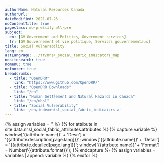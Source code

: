 ```yaml
---
authorName: Natural Resources Canada
authorUrl:
dateModified: 2021-07-26
noContentTitle: true
pageclass: wb-prettify all-pre
subject:
  en: [GV Government and Politics, Government services]
  fr: [GV Gouvernement et vie politique, Services gouvernementaux]
title: Social Vulnerability
lang: en
altLangPage: ../fr/nhsl_social_fabric_indicators_map
nositesearch: true
nomenu: true
nofooter: true
breadcrumbs:
  - title: "OpenDRR"
    link: "https://www.github.com/OpenDRR/"
  - title: "OpenDRR Downloads"
    link: "/en"
  - title: "Human Settlement and Natural Hazards in Canada"
    link: "/en/nhsl"
  - title: "Social Vulnerability"
    link: "/en/index#nhsl_social_fabric_indicators-a"
---
```

<!-- Load Leaflet from CDN -->
<link rel="stylesheet" href="https://unpkg.com/leaflet@1.7.1/dist/leaflet.css"
integrity="sha512-xodZBNTC5n17Xt2atTPuE1HxjVMSvLVW9ocqUKLsCC5CXdbqCmblAshOMAS6/keqq/sMZMZ19scR4PsZChSR7A=="
crossorigin=""/>

<script src="https://unpkg.com/leaflet@1.7.1/dist/leaflet.js"
integrity="sha512-XQoYMqMTK8LvdxXYG3nZ448hOEQiglfqkJs1NOQV44cWnUrBc8PkAOcXy20w0vlaXaVUearIOBhiXZ5V3ynxwA=="
crossorigin=""></script>

<!-- Load Esri Leaflet from CDN -->
<script src="https://unpkg.com/esri-leaflet@3.0.2/dist/esri-leaflet.js"
integrity="sha512-myckXhaJsP7Q7MZva03Tfme/MSF5a6HC2xryjAM4FxPLHGqlh5VALCbywHnzs2uPoF/4G/QVXyYDDSkp5nPfig=="
crossorigin=""></script>

<!-- Load Esri Leaflet Renderers plugin to use feature service symbology -->
<script src="https://unpkg.com/esri-leaflet-renderers@2.1.2" crossorigin=""></script>

<script src='https://api.mapbox.com/mapbox.js/plugins/leaflet-fullscreen/v1.0.1/Leaflet.fullscreen.min.js'></script>
<link href='https://api.mapbox.com/mapbox.js/plugins/leaflet-fullscreen/v1.0.1/leaflet.fullscreen.css' rel='stylesheet' />

<script src="https://code.jquery.com/jquery-3.6.0.slim.min.js" integrity="sha256-u7e5khyithlIdTpu22PHhENmPcRdFiHRjhAuHcs05RI=" crossorigin="anonymous"></script>

<link href='../assets/css/app.css' rel='stylesheet'/>

<div id="map"></div>
<div id="sidebar"></div>

{% assign variables = '' %}
{% for attribute in site.data.nhsl_social_fabric_attributes.attributes %}
  {% capture variable %}
  window['{{attribute.name}}' + 'Desc'] = '{{attribute.description[page.lang]}}';
  window['{{attribute.name}}' + 'Detail'] = '{{attribute.detailed[page.lang]}}';
  window['{{attribute.name}}' + 'Format'] = Number('{{attribute.format}}');
  {% endcapture %}
  {% assign variables = variables | append: variable %}
{% endfor %}

<script>

	{{variables}}

	var tiles = L.tileLayer( '//{s}.tile.osm.org/{z}/{x}/{y}.png', {
		attribution: '&copy; <a href="http://osm.org/copyright">OpenStreetMap</a> contributors'
	});

	var total_social_vulnerability_score = L.esri.featureLayer({
		url: 'https://maps-cartes.services.geo.ca/server_serveur/rest/services/NRCan/nhsl_en/MapServer/1',
		simplifyFactor: 0.25,
		precision: 5,
    minZoom: 10,
		fields: [ 'OBJECTID', 'SVlt_Score' ]
	}).on( 'load', function ( e ) {
		this.metadata( function ( error, metadata ) {
			buildLegend( metadata );
		});
		$( '#modal' ).remove();
	}).on( 'loading', function ( e ) {
		$( '#map' ).before( '<div id="modal"></div>' );
	}).bindPopup( function ( layer ) {
    	return L.Util.template( '<p>Social vulnerabilty score: <strong>{SVlt_Score}</strong></p>', layer.feature.properties );
	}).on('add', function ( e ) {
    	if ( oldId && oldLayer) {
		  $( '#sidebar' ).html( '' );
      	  oldLayer.resetFeatureStyle( oldId );
    	}
  	}).on('click', function ( e ) {
		showAttributes( e, total_social_vulnerability_score );
  	});

	var financial_agency_score = L.esri.featureLayer({
		url: 'https://maps-cartes.services.geo.ca/server_serveur/rest/services/NRCan/nhsl_en/MapServer/2',
		simplifyFactor: 0.25,
		precision: 5,
    minZoom: 10,
		fields: [ 'OBJECTID', 'VEt_Score' ]
	}).on( 'load', function ( e ) {
		this.metadata( function ( error, metadata ) {
			buildLegend( metadata );
		});
		$( '#modal' ).remove();
	}).on( 'loading', function ( e ) {
		$( '#map' ).before( '<div id="modal"></div>' );
	}).bindPopup( function ( layer ) {
    	return L.Util.template( '<p>Financial agency score: <strong>{VEt_Score}</strong></p>', layer.feature.properties );
	}).on('add', function ( e ) {
    	if ( oldId && oldLayer) {
		  $( '#sidebar' ).html( '' );
      	  oldLayer.resetFeatureStyle( oldId );
    	}
  	}).on('click', function ( e ) {
		showAttributes( e, financial_agency_score );
  	});

    var housing_condition_score = L.esri.featureLayer({
		url: 'https://maps-cartes.services.geo.ca/server_serveur/rest/services/NRCan/nhsl_en/MapServer/3',
		simplifyFactor: 0.25,
		precision: 5,
    minZoom: 10,
		fields: [ 'OBJECTID', 'VHt_Score' ]
  	}).on( 'load', function ( e ) {
		this.metadata( function ( error, metadata ) {
			buildLegend( metadata );
		});
		$( '#modal' ).remove();
	}).on( 'loading', function ( e ) {
		$( '#map' ).before( '<div id="modal"></div>' );
	}).bindPopup( function ( layer ) {
    	return L.Util.template( '<p>Housing condition score: <strong>{VHt_Score}</strong></p>', layer.feature.properties );
	}).on('add', function ( e ) {
    	if ( oldId && oldLayer) {
		  $( '#sidebar' ).html( '' );
      	  oldLayer.resetFeatureStyle( oldId );
    	}
  	}).on('click', function ( e ) {
		showAttributes( e, housing_condition_score );
  	});

    var social_connectivity_score = L.esri.featureLayer({
		url: 'https://maps-cartes.services.geo.ca/server_serveur/rest/services/NRCan/nhsl_en/MapServer/4',
		simplifyFactor: 0.25,
		precision: 5,
    minZoom: 10,
		fields: [ 'OBJECTID', 'VFt_Score' ]
  	}).on( 'load', function ( e ) {
		this.metadata( function ( error, metadata ) {
			buildLegend( metadata );
		});
		$( '#modal' ).remove();
	}).on( 'loading', function ( e ) {
		$( '#map' ).before( '<div id="modal"></div>' );
	}).bindPopup( function ( layer ) {
    	return L.Util.template( '<p>Social connectivity score: <strong>{VFt_Score}</strong></p>', layer.feature.properties );
	}).on('add', function ( e ) {
    	if ( oldId && oldLayer) {
		  $( '#sidebar' ).html( '' );
      	  oldLayer.resetFeatureStyle( oldId );
    	}
  	}).on('click', function ( e ) {
		showAttributes( e, social_connectivity_score );
  	});

	var individual_autonomy_score = L.esri.featureLayer({
		url: 'https://maps-cartes.services.geo.ca/server_serveur/rest/services/NRCan/nhsl_en/MapServer/5',
		simplifyFactor: 0.25,
		precision: 5,
    minZoom: 10,
		fields: [ 'OBJECTID', 'VAt_Score' ]
	}).on( 'load', function ( e ) {
		this.metadata( function ( error, metadata ) {
			buildLegend( metadata );
		});
		$( '#modal' ).remove();
	}).on( 'loading', function ( e ) {
		$( '#map' ).before( '<div id="modal"></div>' );
	}).bindPopup( function ( layer ) {
    	return L.Util.template( '<p>Individual autonomy score: <strong>{VAt_Score}</strong></p>', layer.feature.properties );
	}).on('add', function ( e ) {
    	if ( oldId && oldLayer) {
		  $( '#sidebar' ).html( '' );
      	  oldLayer.resetFeatureStyle( oldId );
    	}
  	}).on('click', function ( e ) {
		showAttributes( e, individual_autonomy_score );
  	});

  var map = L.map( 'map', {
    fullscreenControl: true,
    center: [ 49.2827, -123.1207 ],
    zoom: 12,
    layers: [ tiles ]
  }),
  legend = L.control( { position: 'bottomright' } );

  map.on( 'overlayadd', function() {
    $( '#map' ).before( '<div id="modal"></div>' );
  });

  map.on( 'fullscreenchange', function () {
    map.invalidateSize();
  });

  var overlays = {
    'Total Social Vulnerability Score': total_social_vulnerability_score,
    'Financial Agency Score': financial_agency_score,
    'Housing Condition Score': housing_condition_score,
    'Social Connectivity Score': social_connectivity_score,
    'Individual Autonomy Score': individual_autonomy_score
  };

  L.control.layers( overlays, null, { collapsed: false } ).addTo( map );

  total_social_vulnerability_score.addTo( map );

  var oldId;
  var oldLayer;  

  function showAttributes( e, current_layer ) {

    current_layer.resetFeatureStyle( oldId );

    oldId = e.layer.feature.id;
    oldLayer = current_layer;

    current_layer.setFeatureStyle(e.layer.feature.id, {
      fillColor: 'red',
      color: 'red',
      weight: 3,
      fillOpacity: 0.5
    });
      
    current_layer.query()
      .where("OBJECTID = " + e.layer.feature.id )
      .run( function( error, resp ) {

        let props = resp.features[0].properties,
          string = '<table class="table table-striped table-responsive"><tr>';

          counter = 1;
          for ( const key in props ) {

            desc = window[key + 'Desc'];
            detail = window[key + 'Detail']
            format = window[key + 'Format']
            value = props[key]

            if ( format && value ) {
              if ( format === 444 ) {
                value = value.toLocaleString(undefined, {style:'currency', currency:'USD'});
              }
			  else if ( format === 111 ) {
                value = value.toLocaleString(undefined, { maximumFractionDigits: 0 })
              }
			  else if ( format === 555 ) {
                value *= 100
                value = value.toLocaleString(undefined, { maximumFractionDigits: 2 });
                value += '%';
              }
              else if ( format < 0 ) {
                mult = Math.abs(format);
                rounded = Math.round(value / (10 ** mult)) * 10 ** mult;
                value = rounded.toLocaleString(undefined);
              }
              else if ( format > 0 ) {
                value = value.toLocaleString(undefined, { maximumFractionDigits: format });
              }

              string +=
              '<td class="attr"><span class="prop" title="' + detail + '">' + desc + ' - ' + key + '</span><span class="val">' + value + '</span></td>';
            }
            else if ( key === 'OBJECTID' || key === 'SHAPE_Length' || key === 'SHAPE_Area' ) {}
			else if ( desc ) {
              string +=
                '<td class="attr"><span class="prop" title="' + detail + '">' + desc + '</span><span class="val">' + value + '</span></td>';
            }
            else {
              string +=
              '<td class="attr"><span class="prop">' + key + '</span><span class="val">' + value + '</span></td>';
            }
            if ( counter % 3 === 0) {
                string += '</tr><tr>';
              }
            counter += 1;
          }
        string += '</tr></table>';
        $( '#sidebar' ).html( '<h3>Properties of Selected Feature</h3>' + string );

      });
  }

  function buildLegend( metadata ) {

	map.removeControl(legend);
	
	var renderers = metadata.drawingInfo.renderer.classBreakInfos ? metadata.drawingInfo.renderer.classBreakInfos : metadata.drawingInfo.renderer.uniqueValueInfos;

	legend.onAdd = function ( map ) {

		var div = L.DomUtil.create( 'div', 'info legend' );

		if ( renderers.length === 0 ) { 
			return L.DomUtil.create( 'div' ); 
		}

		div.innerHTML += '<center><strong>' + metadata.name + '</strong></center>';

		for ( var i = 0; i < renderers.length; i++ ) {
			div.innerHTML +=
			'<div style="white-space: nowrap;margin-top: 2px;"><i style="background:rgb( ' + renderers[i][ 'symbol' ].color[0] + ',' + renderers[i][ 'symbol' ].color[1] + ',' + renderers[i][ 'symbol' ].color[2] + ',' + renderers[i][ 'symbol' ].color[3] + ' );border-color:rgb( ' + renderers[i][ 'symbol' ][ 'outline' ].color[0] + ',' + renderers[i][ 'symbol' ][ 'outline' ].color[1] + ',' + renderers[i][ 'symbol' ][ 'outline' ].color[2]+ ',' + renderers[i][ 'symbol' ][ 'outline' ].color[3] + ' );border-width:' + renderers[i][ 'symbol' ][ 'outline' ].width + 'px;"></i> ' +
			renderers[i][ 'label' ] + '</div>';
		}

		return div;

	};

    legend.addTo( map );
  }
</script>
